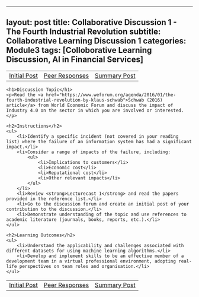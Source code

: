
---
layout: post
title: Collaborative Discussion 1 - The Fourth Industrial Revolution
subtitle: Collaborative Learning Discussion 1 
categories: Module3
tags: [Colloborative Learning Discussion, AI in Financial Services]
---
<html lang="en">
    <table>
    <tr>
      <td> <a href="../../../../artefacts/ML-Initial_Post.pdf" target="_blank" class="button large">Initial Post</a></td> 
       <td> <a href="../../../../artefacts/ML-Peer_Response.pdf" target="_blank" class="button large">Peer Responses</a></td> 
       <td> <a href="../../../../artefacts/ML-Summary_Post.pdf" target="_blank" class="button large">Summary Post</a></td> 
    </tr>
</table>

<body>

    <h1>Discussion Topic</h1>
    <p>Read the <a href="https://www.weforum.org/agenda/2016/01/the-fourth-industrial-revolution-by-klaus-schwab">Schwab (2016) article</a> from World Economic Forum and discuss the impact of Industry 4.0 on the sector in which you are involved or interested.</p>

    <h2>Instructions</h2>
    <ul>
        <li>Identify a specific incident (not covered in your reading list) where the failure of an information system has had a significant impact.</li>
        <li>Consider a range of impacts of the failure, including:
            <ul>
                <li>Implications to customers</li>
                <li>Economic cost</li>
                <li>Reputational cost</li>
                <li>Other relevant impacts</li>
            </ul>
        </li>
        <li>Review <strong>Lecturecast 1</strong> and read the papers provided in the reference list.</li>
        <li>Go to the discussion forum and create an initial post of your contribution to the discussion.</li>
        <li>Demonstrate understanding of the topic and use references to academic literature (journals, books, reports, etc.).</li>
    </ul>

    <h2>Learning Outcomes</h2>
    <ul>
        <li>Understand the applicability and challenges associated with different datasets for using machine learning algorithms.</li>
        <li>Develop and implement skills to be an effective member of a development team in a virtual professional environment, adopting real-life perspectives on team roles and organisation.</li>
    </ul>

</body>
</html>



<table>
    <tr>
      <td> <a href="../../../../artefacts/ML-Initial_Post.pdf" target="_blank" class="button large">Initial Post</a></td> 
       <td> <a href="../../../../artefacts/ML-Peer_Response.pdf" target="_blank" class="button large">Peer Responses</a></td> 
       <td> <a href="../../../../artefacts/ML-Summary_Post.pdf" target="_blank" class="button large">Summary Post</a></td> 
    </tr>
</table>
